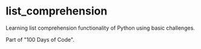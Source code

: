 # list_comprehension
Learning list comprehension functionality of Python using basic challenges. 

Part of "100 Days of Code".
